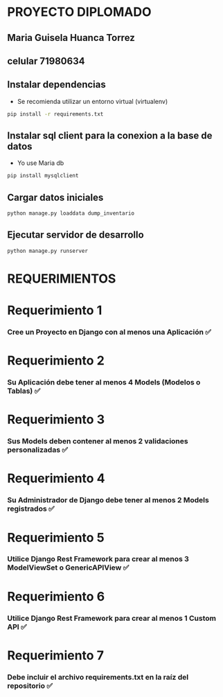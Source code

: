 # PROYECTO DIPLOMADO
## Maria Guisela Huanca Torrez
## celular 71980634 
## Instalar dependencias

- Se recomienda utilizar un entorno virtual (virtualenv)

```sh 
pip install -r requirements.txt
```
## Instalar sql client para la conexion a la base de datos

- Yo use Maria db

```sh 
pip install mysqlclient
```
## Cargar datos iniciales

```sh
python manage.py loaddata dump_inventario
```

## Ejecutar servidor de desarrollo

```sh
python manage.py runserver
```
# REQUERIMIENTOS

# Requerimiento 1

### Cree un Proyecto en Django con al menos una Aplicación ✅

# Requerimiento 2

### Su Aplicación debe tener al menos 4 Models (Modelos o Tablas) ✅

# Requerimiento 3

### Sus Models deben contener al menos 2 validaciones personalizadas ✅

# Requerimiento 4

### Su Administrador de Django debe tener al menos 2 Models registrados ✅

# Requerimiento 5
 
### Utilice Django Rest Framework para crear al menos 3 ModelViewSet o GenericAPIView ✅

# Requerimiento 6

### Utilice Django Rest Framework para crear al menos 1 Custom API ✅

# Requerimiento 7

### Debe incluir el archivo requirements.txt en la raíz del repositorio ✅
